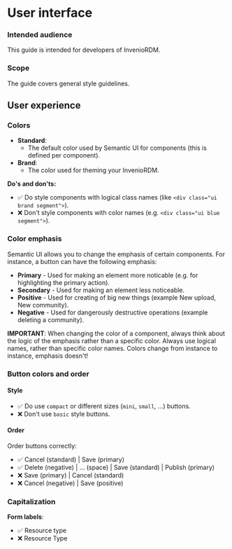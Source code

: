 # User interface

### Intended audience

This guide is intended for developers of InvenioRDM.

### Scope

The guide covers general style guidelines.

## User experience

### Colors

- **Standard**:
    - The default color used by Semantic UI for components (this is defined per component).
- **Brand**:
    - The color used for theming your InvenioRDM.

**Do's and don'ts:**

- ✅ Do style components with logical class names (like ``<div class="ui brand segment">``).
- ❌ Don't style components with color names (e.g. ``<div class="ui blue segment">``).

### Color emphasis

Semantic UI allows you to change the emphasis of certain components. For instance, a button can have the following emphasis:

- **Primary** - Used for making an element more noticable (e.g. for highlighting the primary action).
- **Secondary** - Used for making an element less noticeable.
- **Positive** - Used for creating of big new things (example New upload, New community).
- **Negative** - Used for dangerously destructive operations (example deleting a community).

**IMPORTANT**: When changing the color of a component, always think about the logic of the emphasis rather than a specific color. Always use logical names, rather than specific color names. Colors change from instance to instance, emphasis doesn't!

### Button colors and order

#### Style

- ✅ Do use ``compact`` or different sizes (``mini``, ``small``, ...) buttons.
- ❌ Don't use ``basic`` style buttons.

#### Order

Order buttons correctly:

- ✅ Cancel (standard) | Save (primary)
- ✅ Delete (negative) | ... (space) | Save (standard) | Publish (primary)
- ❌ Save (primary) | Cancel (standard)
- ❌ Cancel (negative) | Save (positive)

### Capitalization

**Form labels**:

- ✅ Resource type
- ❌ Resource Type
